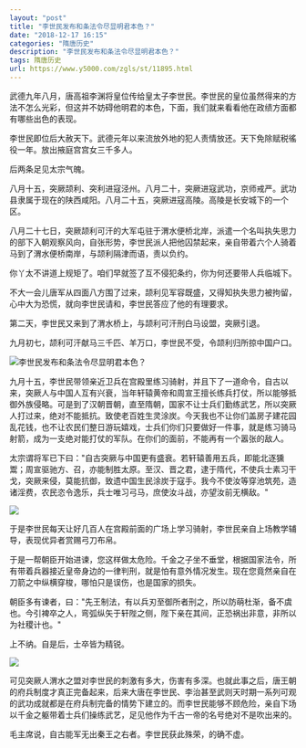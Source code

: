 ```yaml
---
layout: "post"
title: "李世民发布和条法令尽显明君本色？"
date: "2018-12-17 16:15"
categories: "隋唐历史"
description: "李世民发布和条法令尽显明君本色？"
tags: 隋唐历史
url: https://www.y5000.com/zgls/st/11895.html
---
```






武德九年八月，唐高祖李渊将皇位传给皇太子李世民。李世民的皇位虽然得来的方法不怎么光彩，但这并不妨碍他明君的本色，下面，我们就来看看他在政绩方面都有哪些出色的表现。

李世民即位后大赦天下。武德元年以来流放外地的犯人责情放还。天下免除赋税徭役一年。放出掖庭宫宫女三千多人。

后两条足见太宗气魄。

八月十五，突厥颉利、突利进寇泾州。八月二十，突厥进寇武功，京师戒严。武功县隶属于现在的陕西咸阳。八月二十五，突厥进寇高陵。高陵是长安城下的一个区。

八月二十七日，突厥颉利可汗的大军屯驻于渭水便桥北岸，派遣一个名叫执失思力的部下入朝观察风向，自张形势，李世民派人把他囚禁起来，亲自带着六个人骑着马到了渭水便桥南岸，与颉利隔津而语，责以负约。

你丫太不讲道上规矩了。咱们早就签了互不侵犯条约，你为何还要带人兵临城下。

不大一会儿唐军从四面八方围了过来，颉利见军容既盛，又得知执失思力被拘留，心中大为恐慌，就向李世民请和，李世民答应了他的有理要求。

第二天，李世民又来到了渭水桥上，与颉利可汗刑白马设盟，突厥引退。

九月初七，颉利可汗献马三千匹、羊万口，李世民不受，令颉利归所掠中国户口。

![李世民发布和条法令尽显明君本色？](/uploads/allimg/170123/6-1F123092401258.JPG)

九月十五，李世民带领亲近卫兵在宫殿里练习骑射，并且下了一道命令，自古以来，突厥人与中国人互有兴衰，当年轩辕黄帝和周宣王擅长练兵打仗，所以能够抵御外族侵略。可是到了汉朝晋朝，直至隋朝，国家不让士兵们勤练武艺，所以突厥人打过来，绝对不能抵抗。致使老百姓生灵涂炭。今天我也不让你们盖房子建花园乱花钱，也不让农民们整日游玩嬉戏，士兵们你们只要做好一件事，就是练习骑马射箭，成为一支绝对能打仗的军队。在你们的面前，不能再有一个嚣张的敌人。

太宗谓将军已下曰："自古突厥与中国更有盛衰。若轩辕善用五兵，即能北逐獯鬻；周宣驱驰方、召，亦能制胜太原。至汉、晋之君，逮于隋代，不使兵士素习干戈，突厥来侵，莫能抗御，致遗中国生民涂炭于寇手。我今不使汝等穿池筑苑，造诸淫费，农民恣令逸乐，兵士唯习弓马，庶使汝斗战，亦望汝前无横敌。"

![](https://img.y5000.com/uploads/allimg/170123/092Z4N39-0.jpg)

于是李世民每天让好几百人在宫殿前面的广场上学习骑射，李世民亲自上场教学辅导，表现优异者赏赐弓刀布帛。

于是一帮朝臣开始进谏，您这样做太危险。千金之子坐不垂堂，根据国家法令，所有带着兵器接近皇帝身边的一律判刑，就是怕有意外情况发生。现在您竟然亲自在刀箭之中纵横穿梭，哪怕只是误伤，也是国家的损失。

朝臣多有谏者，曰："先王制法，有以兵刃至御所者刑之，所以防萌杜渐，备不虞也。今引裨卒之人，弯弧纵矢于轩陛之侧，陛下亲在其间，正恐祸出非意，非所以为社稷计也。"

上不纳。自是后，士卒皆为精锐。

![](https://img.y5000.com/uploads/allimg/170123/092Z4GU-1.jpg)

可见突厥人渭水之盟对李世民的刺激有多大，伤害有多深。也就此事之后，唐王朝的府兵制度才真正完备起来，后来大唐在李世民、李治甚至武则天时期一系列可观的武功成就都是在府兵制完备的情势下建立的。而李世民能够不顾危险，亲自下场以千金之躯带着士兵们操练武艺，足见他作为千古一帝的名号绝对不是吹出来的。

毛主席说，自古能军无出秦王之右者。李世民获此殊荣，的确不虚。
